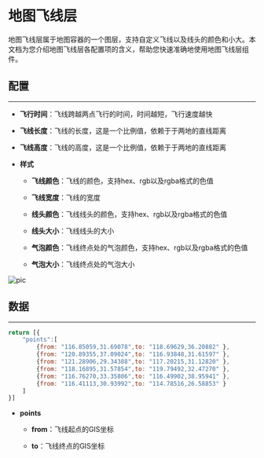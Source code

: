 # 地图飞线层

地图飞线层属于地图容器的一个图层，支持自定义飞线以及线头的颜色和小大。本文档为您介绍地图飞线层各配置项的含义，帮助您快速准确地使用地图飞线层组件。

## 配置

---

- **飞行时间**：飞线跨越两点飞行的时间，时间越短，飞行速度越快

- **飞线长度**：飞线的长度，这是一个比例值，依赖于于两地的直线距离

- **飞线高度**：飞线的高度，这是一个比例值，依赖于于两地的直线距离

- **样式**

    - **飞线颜色**：飞线的颜色，支持hex、rgb以及rgba格式的色值

    - **飞线宽度**：飞线的宽度

    - **线头颜色**：飞线线头的颜色，支持hex、rgb以及rgba格式的色值

    - **线头大小**：飞线线头的大小

    - **气泡颜色**：飞线终点处的气泡颜色，支持hex、rgb以及rgba格式的色值

    - **气泡大小**：飞线终点处的气泡大小

![pic](/images/components/leaflet/flyLine-layer-1.png)
    

## 数据

---

```javascript
return [{
    "points":[
        {from: "116.85059,31.69078",to: "118.69629,36.20882" },
        {from: "120.89355,37.09024",to: "116.93848,31.61597" },
        {from: "121.28906,29.34388",to: "117.20215,31.12820" },
        {from: "118.16895,31.57854",to: "119.79492,32.47270" },
        {from: "116.76270,33.35806",to: "116.49902,38.95941" },
        {from: "116.41113,30.93992",to: "114.78516,26.58853" }
    ]
}]
```

- **points**

    - **from**：飞线起点的GIS坐标

    - **to**：飞线终点的GIS坐标